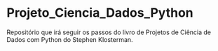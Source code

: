 # Projeto_Ciencia_Dados_Python
Repositório que irá seguir os passos do livro de Projetos de Ciência de Dados com Python do Stephen Klosterman.
